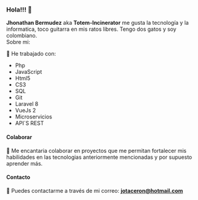 ### Hola!!! 👋


**Jhonathan Bermudez** aka **Totem-Incinerator** me gusta la tecnología y la informatica, toco guitarra en mis ratos libres. Tengo dos gatos y soy colombiano.                                                                              
Sobre mi:

🔭 He trabajado con:
  * Php
  * JavaScript
  * Html5
  * CS3
  * SQL
  * Git
  * Laravel 8
  * VueJs 2
  * Microservicios
  * API´S REST

#### Colaborar
👯 Me encantaria colaborar en proyectos que me permitan fortalecer mis habilidades en las tecnologias anteriormente mencionadas y por supuesto aprender más.

#### Contacto
💬 Puedes contactarme a través de mi correo: **jotaceron@hotmail.com**
